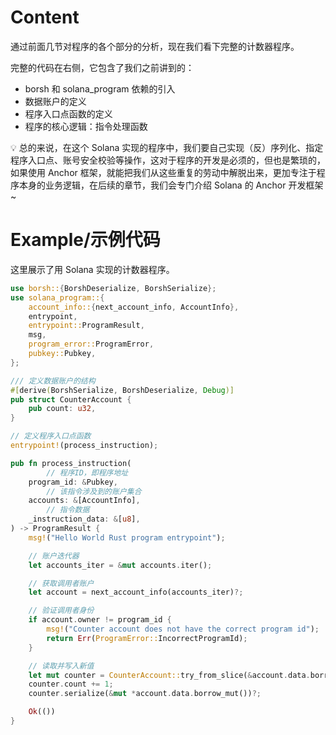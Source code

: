 # Content

通过前面几节对程序的各个部分的分析，现在我们看下完整的计数器程序。

完整的代码在右侧，它包含了我们之前讲到的：

- borsh 和 solana_program 依赖的引入
- 数据账户的定义
- 程序入口点函数的定义
- 程序的核心逻辑：指令处理函数

<aside>
💡 总的来说，在这个 Solana 实现的程序中，我们要自己实现（反）序列化、指定程序入口点、账号安全校验等操作，这对于程序的开发是必须的，但也是繁琐的，如果使用 Anchor 框架，就能把我们从这些重复的劳动中解脱出来，更加专注于程序本身的业务逻辑，在后续的章节，我们会专门介绍 Solana 的 Anchor 开发框架~

</aside>

# Example/示例代码

这里展示了用 Solana 实现的计数器程序。

```rust
use borsh::{BorshDeserialize, BorshSerialize};
use solana_program::{
    account_info::{next_account_info, AccountInfo},
    entrypoint,
    entrypoint::ProgramResult,
    msg,
    program_error::ProgramError,
    pubkey::Pubkey,
};

/// 定义数据账户的结构
#[derive(BorshSerialize, BorshDeserialize, Debug)]
pub struct CounterAccount {
    pub count: u32,
}

// 定义程序入口点函数
entrypoint!(process_instruction);

pub fn process_instruction(
		// 程序ID，即程序地址
    program_id: &Pubkey,
		// 该指令涉及到的账户集合
    accounts: &[AccountInfo],
		// 指令数据
    _instruction_data: &[u8],
) -> ProgramResult {
    msg!("Hello World Rust program entrypoint");

    // 账户迭代器
    let accounts_iter = &mut accounts.iter();

    // 获取调用者账户
    let account = next_account_info(accounts_iter)?;

    // 验证调用者身份
    if account.owner != program_id {
        msg!("Counter account does not have the correct program id");
        return Err(ProgramError::IncorrectProgramId);
    }

    // 读取并写入新值
    let mut counter = CounterAccount::try_from_slice(&account.data.borrow())?;
    counter.count += 1;
    counter.serialize(&mut *account.data.borrow_mut())?;

    Ok(())
}
```
